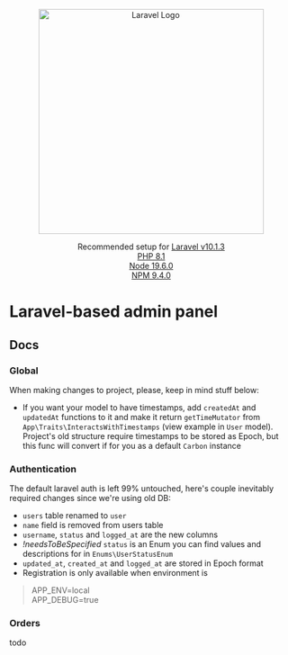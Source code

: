 <p align="center"><a href="https://laravel.com" target="_blank"><img src="https://raw.githubusercontent.com/laravel/art/master/logo-lockup/5%20SVG/2%20CMYK/1%20Full%20Color/laravel-logolockup-cmyk-red.svg" width="400" alt="Laravel Logo"></a></p>

<p align="center">
Recommended setup for <a href="#">Laravel v10.1.3</a>
<br/>
<a href="#">PHP 8.1</a>
<br/>
<a href="#">Node 19.6.0</a>
<br/>
<a href="#">NPM 9.4.0</a>
</p>

# Laravel-based admin panel

## Docs

### Global

When making changes to project, please, keep in mind stuff below:

- If you want your model to have timestamps, add `createdAt` and `updatedAt` functions to it and make it
  return `getTimeMutator` from `App\Traits\InteractsWithTimestamps` (view example in `User` model). Project's old
  structure require timestamps to be stored as Epoch, but this func will convert if for you as a default `Carbon`
  instance

### Authentication

The default laravel auth is left 99% untouched, here's couple inevitably required changes since we're using old DB:

- `users` table renamed to `user`
- `name` field is removed from users table
- `username`, `status` and `logged_at` are the new columns
- *!needsToBeSpecified* `status` is an Enum you can find values and descriptions for in `Enums\UserStatusEnum`
- `updated_at`, `created_at` and `logged_at` are stored in Epoch format
- Registration is only available when environment is

> APP_ENV=local <br/>
> APP_DEBUG=true

### Orders

todo


